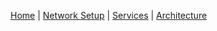 [Home](index.md) | [Network Setup](network.md) | [Services](services.md) | [Architecture](architecture.md)
